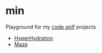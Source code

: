 min
=========

Playground for my [code golf] projects

  - [HyperHydration]
  - [Maze]

[code golf]:http://en.wikipedia.org/wiki/Code_golf
[HyperHydration]:https://github.com/misantronic/min/tree/master/hyperhydration
[Maze]:https://github.com/misantronic/min/tree/master/maze